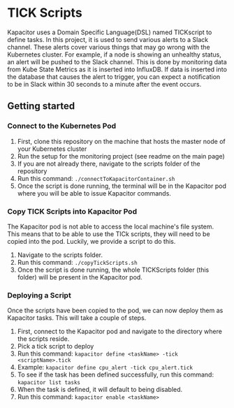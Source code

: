 
# TICK Scripts
Kapacitor uses a Domain Specific Language(DSL) named TICKscript to define tasks. In this project, it is used to send various alerts to a Slack channel. These alerts cover various things that may go wrong with the Kubernetes cluster. For example, if a node is showing an unhealthy status, an alert will be pushed to the Slack channel. This is done by monitoring data from Kube State Metrics as it is inserted into InfluxDB. If data is inserted into the database that causes the alert to trigger, you can expect a notification to be in Slack within 30 seconds to a minute after the event occurs. 
## Getting started
### Connect to the Kubernetes Pod
 1. First, clone this repository on the machine that hosts the master node of your Kubernetes cluster
 2. Run the setup for the monitoring project (see readme on the main page)
 3. If you are not already there, navigate to the scripts folder of the repository
 4. Run this command: `./connectToKapacitorContainer.sh`
 5. Once the script is done running, the terminal will be in the Kapacitor pod where you will be able to issue Kapacitor commands.
### Copy TICK Scripts into Kapacitor Pod
The Kapacitor pod is not able to access the local machine's file system. This means that to be able to use the TICk scripts, they will need to be copied into the pod. Luckily, we provide a script to do this. 

 1. Navigate to the scripts folder.
 2. Run this command: `./copyTickScripts.sh`
 3. Once the script is done running, the whole TICKScripts folder (this folder) will be present in the Kapacitor pod.
### Deploying a Script
Once the scripts have been copied to the pod, we can now deploy them as Kapacitor tasks. This will take a couple of steps.
1. First, connect to the Kapacitor pod and navigate to the directory where the scripts reside.
2. Pick a tick script to deploy
3. Run this command: `kapacitor define <taskName> -tick <scriptName>.tick`
4. Example: `kapacitor define cpu_alert -tick cpu_alert.tick`
5. To see if the task has been defined successfully, run this command: `kapacitor list tasks`
6. When the task is defined, it will default to being disabled.
7. Run this command: `kapacitor enable <taskName>`

